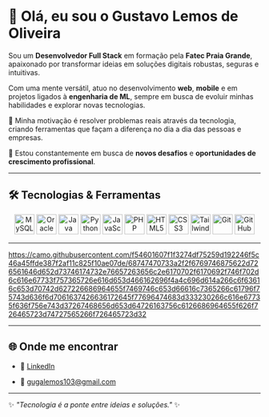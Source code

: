 

# 👋 Olá, eu sou o Gustavo Lemos de Oliveira



Sou um **Desenvolvedor Full Stack** em formação pela **Fatec Praia Grande**, apaixonado por transformar ideias em soluções digitais robustas, seguras e intuitivas.  


Com uma mente versátil, atuo no desenvolvimento **web**, **mobile** e em projetos ligados à **engenharia de ML**, sempre em busca de evoluir minhas habilidades e explorar novas tecnologias.




🔎 Minha motivação é resolver problemas reais através da tecnologia, criando ferramentas que façam a diferença no dia a dia das pessoas e empresas.  


🚀 Estou constantemente em busca de **novos desafios** e **oportunidades de crescimento profissional**.  



---



## 🛠️ Tecnologias & Ferramentas



<p align="center">


  <img src="https://cdn.jsdelivr.net/gh/devicons/devicon/icons/mysql/mysql-original.svg" alt="MySQL" width="40" height="40"/>


  <img src="https://cdn.jsdelivr.net/gh/devicons/devicon/icons/oracle/oracle-original.svg" alt="Oracle" width="40" height="40"/>

  <img src="https://cdn.jsdelivr.net/gh/devicons/devicon/icons/java/java-original.svg" alt="Java" width="40" height="40"/>

  <img src="https://cdn.jsdelivr.net/gh/devicons/devicon/icons/python/python-original.svg" alt="Python" width="40" height="40"/>

  <img src="https://cdn.jsdelivr.net/gh/devicons/devicon/icons/javascript/javascript-original.svg" alt="JavaScript" width="40" height="40"/>


  <img src="https://cdn.jsdelivr.net/gh/devicons/devicon/icons/php/php-original.svg" alt="PHP" width="40" height="40"/>


  <img src="https://cdn.jsdelivr.net/gh/devicons/devicon/icons/html5/html5-original.svg" alt="HTML5" width="40" height="40"/>


  <img src="https://cdn.jsdelivr.net/gh/devicons/devicon/icons/css3/css3-original.svg" alt="CSS3" width="40" height="40"/>


  <img src="https://cdn.jsdelivr.net/gh/devicons/devicon/icons/tailwindcss/tailwindcss-original.svg" alt="TailwindCSS" width="40" height="40"/>


  <img src="https://cdn.jsdelivr.net/gh/devicons/devicon/icons/git/git-original.svg" alt="Git" width="40" height="40"/>

  <img src="https://cdn.jsdelivr.net/gh/devicons/devicon/icons/github/github-original.svg" alt="GitHub" width="40" height="40"/>

</p>


---



https://camo.githubusercontent.com/f54601607f1f3274df75259d192246f5c46a45ffde387f2af11c825f10ae07de/68747470733a2f2f6769746875622d726561646d652d73746174732e76657263656c2e6170702f6170692f746f702d6c616e67733f757365726e616d653d466162696f4a4c696d614a266c6f63616c653d70742d627226686964655f7469746c653d66616c7365266c61796f75743d636f6d7061637426636172645f77696474683d333230266c616e67735f636f756e743d37267468656d653d64726163756c6126686964655f626f726465723d74727565266f726465723d32


---


## 🌐 Onde me encontrar



- 💼 [LinkedIn](https://www.linkedin.com/in/gustavolemosdeoliveira)  

- 📧 gugalemos103@gmail.com  



---



✨ _"Tecnologia é a ponte entre ideias e soluções."_ ✨
